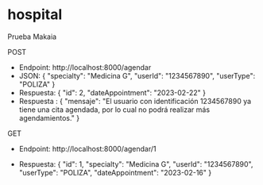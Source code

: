 # hospital
Prueba Makaia


POST
* Endpoint: http://localhost:8000/agendar
* JSON: {
    "specialty": "Medicina G",
    "userId": "1234567890",
    "userType": "POLIZA"
}
* Respuesta: {
    "id": 2,
    "dateAppointment": "2023-02-22"
}
* Respuesta : {
    "mensaje": "El usuario con identificación 1234567890 ya tiene una cita agendada, por lo cual no podrá realizar más agendamientos."
}

GET 
* Endpoint: http://localhost:8000/agendar/1

* Respuesta: {
    "id": 1,
    "specialty": "Medicina G",
    "userId": "1234567890",
    "userType": "POLIZA",
    "dateAppointment": "2023-02-16"
}
